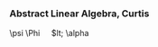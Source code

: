 ### Abstract Linear Algebra, Curtis

\psi \Phi <img src="/category-theory/linear-algebra/tex/53d147e7f3fe6e47ee05b88b166bd3f6.svg?invert_in_darkmode&sanitize=true" align=middle width=12.32879834999999pt height=22.465723500000017pt/> $lt; \alpha